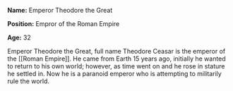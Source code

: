 **Name:** Emperor Theodore the Great

**Position:** Empror of the Roman Empire

**Age:** 32

Emperor Theodore the Great, full name Theodore Ceasar is the emperor of the [[Roman Empire]]. He came from Earth 15 years ago, initially he wanted to return to his own world; however, as time went on and he rose in stature he settled in. Now he is a paranoid emperor who is attempting to militarily rule the world. 

